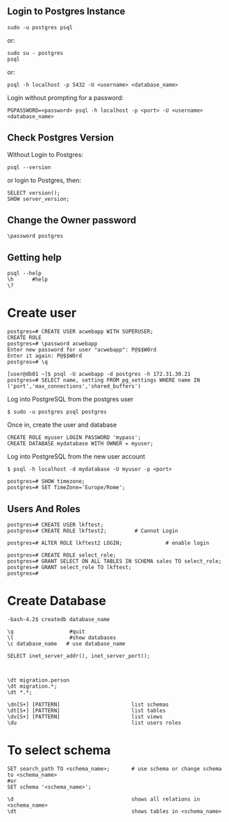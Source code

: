 ## Login to Postgres Instance
```
sudo -u postgres psql
```
or:
```
sudo su - postgres
psql
```
or:
```
psql -h localhost -p 5432 -U <username> <database_name>
```
Login without prompting for a password:
```
PGPASSWORD=<password> psql -h localhost -p <port> -U <username> <database_name>
```

## Check Postgres Version
Without Login to Postgres:
```
psql --version
```
or login  to Postgres, then:
```
SELECT version();
SHOW server_version;

```
## Change the Owner password
```
\password postgres
```

## Getting help
```
psql --help
\h      #help
\?
```

# Create user
```
postgres=# CREATE USER acwebapp WITH SUPERUSER;
CREATE ROLE
postgres=# \password acwebapp
Enter new password for user "acwebapp": P@$$W0rd
Enter it again: P@$$W0rd
postgres=# \q

[user@db01 ~]$ psql -U acwebapp -d postgres -h 172.31.30.21
postgres=# SELECT name, setting FROM pg_settings WHERE name IN ('port','max_connections','shared_buffers')
```


Log into PostgreSQL from the postgres user
```
$ sudo -u postgres psql postgres
```
Once in, create the user and database
```
CREATE ROLE myuser LOGIN PASSWORD 'mypass';
CREATE DATABASE mydatabase WITH OWNER = myuser;
```
Log into PostgreSQL from the new user account
```
$ psql -h localhost -d mydatabase -U myuser -p <port>
```



```
postgres=# SHOW timezone;
postgres=# SET TimeZone='Europe/Rome';
```

## Users And Roles
```
postgres=# CREATE USER lkftest;
postgres=# CREATE ROLE lkftest2;         # Cannot Login

postgres=# ALTER ROLE lkftest2 LOGIN;              # enable login

postgres=# CREATE ROLE select_role;
postgres=# GRANT SELECT ON ALL TABLES IN SCHEMA sales TO select_role;
postgres=# GRANT select_role TO lkftest;
postgres=# 
```


# Create Database 
```
-bash-4.2$ createdb database_name
```


```
\q                  #quit
\l                  #show databases
\c database_name   # use database_name

SELECT inet_server_addr(), inet_server_port();



\dt migration.person
\dt migration.*;
\dt *.*;

\dn[S+] [PATTERN]                       list schemas
\dt[S+] [PATTERN]                       list tables
\dv[S+] [PATTERN]                       list views
\du                                     list users roles 
```

# To select schema
```
SET search_path TO <schema_name>;       # use schema or change schema to <schema_name>
#or
SET schema '<schema_name>';

\d                                      shows all relations in <schema_name>
\dt                                     shows tables in <schema_name>
```


